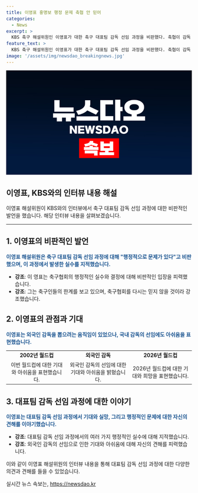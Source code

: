 ```yaml
---
title: 이영표 홍명보 행정 문제 축협 안 믿어
categories:
  - News
excerpt: >
  KBS 축구 해설위원인 이영표가 대한 축구 대표팀 감독 선임 과정을 비판했다. 축협이 감독 후보에게 전력강화위원과의 소통을 거치지 않고 선임한 점과, 외국 감독 대상으로 움직였다가 국내 감독으로 결정했다는 점에 대해 행정적 실수를 지적했다. 그는 축구계의 한계를 보고 사라져야 한다고 주장했으며, 홍명보 감독의 선임을 비판했다. 축협 결정을 받아들일 수 없다고 지적하며, 현업 감독을 대표팀으로 내정한 점을 인정할 수 없다고 밝혔다.
feature_text: >
  KBS 축구 해설위원인 이영표가 대한 축구 대표팀 감독 선임 과정을 비판했다. 축협이 감독 후보에게 전력강화위원과의 소통을 거치지 않고 선임한 점과, 외국 감독 대상으로 움직였다가 국내 감독으로 결정했다는 점에 대해 행정적 실수를 지적했다. 그는 축구계의 한계를 보고 사라져야 한다고 주장했으며, 홍명보 감독의 선임을 비판했다. 축협 결정을 받아들일 수 없다고 지적하며, 현업 감독을 대표팀으로 내정한 점을 인정할 수 없다고 밝혔다.
image: '/assets/img/newsdao_breakingnews.jpg'
---
```


<p><img src="/assets/img/newsdao_breakingnews.jpg" alt="koreaapp 속보" /></p>

<h2>이영표, KBS와의 인터뷰 내용 해설</h2>

<p data-ke-size="size16">이영표 해설위원이 KBS와의 인터뷰에서 축구 대표팀 감독 선임 과정에 대한 비판적인 발언을 했습니다. 해당 인터뷰 내용을 살펴보겠습니다.</p>

<hr>

<h2>1. 이영표의 비판적인 발언</h2>

<p><b><span style="color: #1a5490;">이영표 해설위원은 축구 대표팀 감독 선임 과정에 대해 "행정적으로 문제가 있다"고 비판했으며, 이 과정에서 발생한 실수를 지적했습니다.</span></b></p>

<ul>
  <li><b>강조</b>: 이 영표는 축구협회의 행정적인 실수와 결정에 대해 비판적인 입장을 피력했습니다.</li>
  <li><b>강조</b>: 그는 축구인들의 한계를 보고 있으며, 축구협회를 다시는 믿지 않을 것이라 강조했습니다.</li>
</ul>

<h2>2. 이영표의 관점과 기대</h2>

<p><b><span style="color: #1a5490;">이영표는 외국인 감독을 뽑으려는 움직임이 있었으나, 국내 감독의 선임에도 아쉬움을 표현했습니다.</span></b></p>

<table>
  <tr>
    <td style="text-align: center; height: 17px;"><b>2002년 월드컵</b></td>
    <td style="text-align: center; height: 17px;"><b>외국인 감독</b></td>
    <td style="text-align: center; height: 17px;"><b>2026년 월드컵</b></td>
  </tr>
  <tr>
    <td style="text-align: center; height: 17px;">이번 월드컵에 대한 기대와 아쉬움을 표현했습니다.</td>
    <td style="text-align: center; height: 17px;">외국인 감독의 선임에 대한 기대와 아쉬움을 밝혔습니다.</td>
    <td style="text-align: center; height: 17px;">2026년 월드컵에 대한 기대와 희망을 표현했습니다.</td>
  </tr>
</table>

<h2>3. 대표팀 감독 선임 과정에 대한 이야기</h2>

<p><b><span style="color: #1a5490;">이영표는 대표팀 감독 선임 과정에서 기대와 실망, 그리고 행정적인 문제에 대한 자신의 견해를 이야기했습니다.</span></b></p>

<ul>
  <li><b>강조</b>: 대표팀 감독 선임 과정에서의 여러 가지 행정적인 실수에 대해 지적했습니다.</li>
  <li><b>강조</b>: 외국인 감독의 선임으로 인한 기대와 아쉬움에 대해 자신의 견해를 피력했습니다.</li>
</ul>

<p data-ke-size="size16">이와 같이 이영표 해설위원의 인터뷰 내용을 통해 대표팀 감독 선임 과정에 대한 다양한 의견과 견해를 들을 수 있었습니다.</p>
실시간 뉴스 속보는, <a href="https://newsdao.kr" rel="dofollow">https://newsdao.kr</a>


